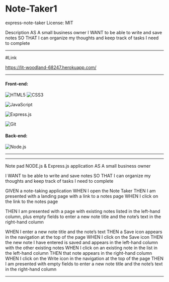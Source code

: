 # Note-Taker1



express-note-taker
License: MIT

Description
AS A small business owner I WANT to be able to write and save notes SO THAT I can organize my thoughts and keep track of tasks I need to complete

________________________________________________________________________________________________________________________________________________________________


#Link

https://lit-woodland-68247.herokuapp.com/
___________________________________________________________________________________________________________________________________________________________________
 #### Front-end:
 
![HTML5](https://img.shields.io/badge/html5-%23E34F26.svg?logo=html5&logoColor=white&style=for-the-badge)
![CSS3](https://img.shields.io/badge/css3-%231572B6.svg?logo=css3&logoColor=white&style=for-the-badge)

![JavaScript](https://img.shields.io/badge/-JavaScript-%23F7DF1C?style=flat-square&logo=javascript&logoColor=000000&color=d1b01f)

  ![Express.js](https://img.shields.io/badge/express.js-%23404d59.svg?logo=express&logoColor=%2361DAFB&style=for-the-badge)




	
![Git](https://img.shields.io/badge/git-%23F05033.svg?logo=git&logoColor=white&style=for-the-badge)
	

  
#### Back-end:
 ![Node.js ](https://img.shields.io/badge/node.js-6DA55F?logo=node.js&logoColor=white&style=for-the-badge)
 _________________________________________________________________________________________________________________________________________________________________
 



___________________________________________________________________________________________________________________________________________________________________
Note pad NODE.js &amp; Express.js application
AS A small business owner

I WANT to be able to write and save notes
SO THAT I can organize my thoughts and keep track of tasks I need to complete

GIVEN a note-taking application
WHEN I open the Note Taker
THEN I am presented with a landing page with a link to a notes page
WHEN I click on the link to the notes page

THEN I am presented with a page with existing notes listed in the left-hand column,
plus empty fields to enter a new note title and the note’s text in the right-hand column

WHEN I enter a new note title and the note’s text
THEN a Save icon appears in the navigation at the top of the page
WHEN I click on the Save icon
THEN the new note I have entered is saved and appears in the left-hand column with the other existing notes
WHEN I click on an existing note in the list in the left-hand column
THEN that note appears in the right-hand column
WHEN I click on the Write icon in the navigation at the top of the page
THEN I am presented with empty fields to enter a new note title and the note’s text in the right-hand column

_______________________________________________________________________________________________________________________________________________________________________
